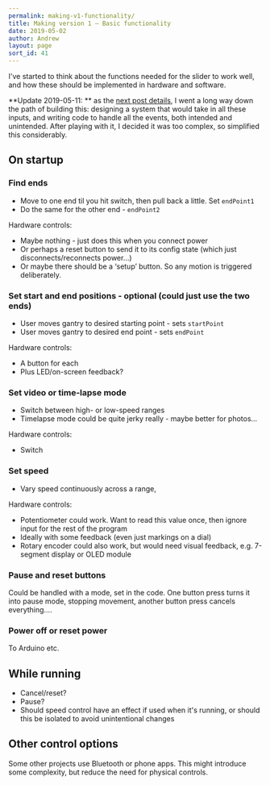```yaml
---
permalink: making-v1-functionality/
title: Making version 1 – Basic functionality
date: 2019-05-02
author: Andrew
layout: page
sort_id: 41
---
```



I've started to think about the functions needed for the slider to work well, and how these should be implemented in hardware and software.

**Update 2019-05-11: ** as the [next post details](../coding-state-machine/), I went a long way down the path of building this: designing a system that would take in all these inputs, and writing code to handle all the events, both intended and unintended. After playing with it, I decided it was too complex, so simplified this considerably. 



## On startup

### Find ends

* Move to one end til you hit switch, then pull back a little. Set `endPoint1`
* Do the same for the other end - `endPoint2`

Hardware controls:

* Maybe nothing - just does this when you connect power
* Or perhaps a reset button to send it to its config state (which just disconnects/reconnects power…)
* Or maybe there should be a ‘setup’ button. So any motion is triggered deliberately.

### Set start and end positions - optional (could just use the two ends)

* User moves gantry to desired starting point - sets `startPoint`
* User moves gantry to desired end point - sets `endPoint`

Hardware controls:

* A button for each
* Plus LED/on-screen feedback?

### Set video or time-lapse mode

* Switch between high- or low-speed ranges
* Timelapse mode could be quite jerky really - maybe better for photos…

Hardware controls:

* Switch

### Set speed

* Vary speed continuously across a range, 

Hardware controls: 

* Potentiometer could work. Want to read this value once, then ignore input for the rest of the program
* Ideally with some feedback (even just markings on a dial)
* Rotary encoder could also work, but would need visual feedback, e.g. 7-segment display or OLED module


### Pause and reset buttons

Could be handled with a mode, set in the code. One button press turns it into pause mode, stopping movement, another button press cancels everything….

### Power off or reset power

To Arduino etc.


## While running

* Cancel/reset?
* Pause?
* Should speed control have an effect if used when it's running, or should this be isolated to avoid unintentional changes


## Other control options

Some other projects use Bluetooth or phone apps. This might introduce some complexity, but reduce the need for physical controls. 

